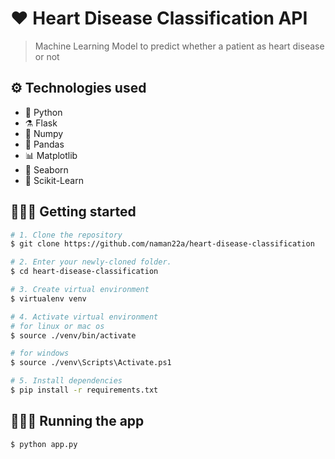 # ❤️ Heart Disease Classification API

> Machine Learning Model to predict whether a patient as heart disease or not

## ⚙️ Technologies used

-   🐍 Python
-   ⚗️ Flask
-   🔢 Numpy
-   🐼 Pandas
-   📊 Matplotlib
-   🌊 Seaborn
-   🤖 Scikit-Learn

## 🚶🏻‍♂️ Getting started

```bash
# 1. Clone the repository
$ git clone https://github.com/naman22a/heart-disease-classification

# 2. Enter your newly-cloned folder.
$ cd heart-disease-classification

# 3. Create virtual environment
$ virtualenv venv

# 4. Activate virtual environment
# for linux or mac os
$ source ./venv/bin/activate

# for windows
$ source ./venv\Scripts\Activate.ps1

# 5. Install dependencies
$ pip install -r requirements.txt
```

## 🏃🏻‍♂️ Running the app

```bash
$ python app.py
```
